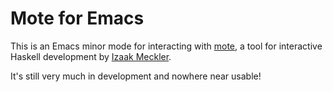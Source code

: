 # Mote for Emacs

This is an Emacs minor mode for interacting with [mote][mote], a tool for interactive Haskell development by [Izaak Meckler][im].

It's still very much in development and nowhere near usable!

[mote]: https://github.com/imeckler/auto
[im]: http://parametricity.com/
